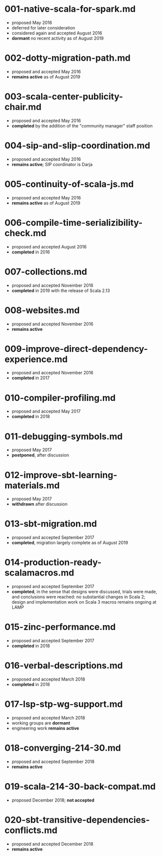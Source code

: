 # 001-native-scala-for-spark.md

* proposed May 2016
* deferred for later consideration
* considered again and accepted August 2016
* **dormant** no recent activity as of August 2019

# 002-dotty-migration-path.md

* proposed and accepted May 2016
* **remains active** as of August 2019

# 003-scala-center-publicity-chair.md

* proposed and accepted May 2016
* **completed** by the addition of the "community manager" staff position

# 004-sip-and-slip-coordination.md

* proposed and accepted May 2016
* **remains active**; SIP coordinator is Darja

# 005-continuity-of-scala-js.md

* proposed and accepted May 2016
* **remains active** as of August 2019

# 006-compile-time-serializibility-check.md

* proposed and accepted August 2016
* **completed** in 2016

# 007-collections.md

* proposed and accepted November 2016
* **completed** in 2019 with the release of Scala 2.13

# 008-websites.md

* proposed and accepted November 2016
* **remains active**

# 009-improve-direct-dependency-experience.md

* proposed and accepted November 2016
* **completed** in 2017

# 010-compiler-profiling.md

* proposed and accepted May 2017
* **completed** in 2018

# 011-debugging-symbols.md

* proposed May 2017
* **postponed**, after discussion

# 012-improve-sbt-learning-materials.md

* proposed May 2017
* **withdrawn** after discussion

# 013-sbt-migration.md

* proposed and accepted September 2017
* **completed**, migration largely complete as of August 2019

# 014-production-ready-scalamacros.md

* proposed and accepted September 2017
* **completed**, in the sense that designs were discussed, trials
  were made, and conclusions were reached: no substantial changes
  in Scala 2; design and implementation work on Scala 3 macros remains
  ongoing at LAMP

# 015-zinc-performance.md

* proposed and accepted September 2017
* **completed** in 2018

# 016-verbal-descriptions.md

* proposed and accepted March 2018
* **completed** in 2018

# 017-lsp-stp-wg-support.md

* proposed and accepted March 2018
* working groups are **dormant**
* engineering work **remains active**

# 018-converging-214-30.md

* proposed and accepted September 2018
* **remains active**

# 019-scala-214-30-back-compat.md

* proposed December 2018; **not accepted**

# 020-sbt-transitive-dependencies-conflicts.md

* proposed and accepted December 2018
* **remains active**
